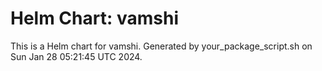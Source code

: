 # Helm Chart: vamshi
This is a Helm chart for vamshi.
Generated by your_package_script.sh on Sun Jan 28 05:21:45 UTC 2024.

